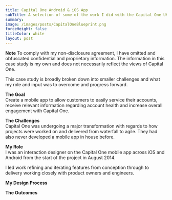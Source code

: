 ```yaml
---
title: Capital One Android & iOS App
subTitle: A selection of some of the work I did with the Capital One UK Mobile App. The app is used by nearly 1 million customers to help manage their accounts.
summary:
image: /images/posts/CapitalOneBlueprint.png
forceHeight: false
titleColor: white
layout: post
---
```

**Note**
To comply with my non-disclosure agreement, I have omitted and obfuscated confidential and proprietary information. The information in this case study is my own and does not necessarily reflect the views of Capital One.

This case study is broadly broken down into smaller challenges and what my role and input was to overcome and progress forward.

**The Goal**    
Create a mobile app to allow customers to easily service their accounts, receive relevant information regarding account health and increase overall engagement with Capital One.

**The Challenges**    
Capital One was undergoing a major transformation with regards to how projects were worked on and delivered from waterfall to agile. They had also never developed a mobile app in house before. 

**My Role**  
I was an interaction designer on the Capital One mobile app across iOS and Android from the start of the project in August 2014.

I led work refining and iterating features from conception through to delivery working closely with product owners and engineers.

**My Design Process**  

**The Outcomes**  
